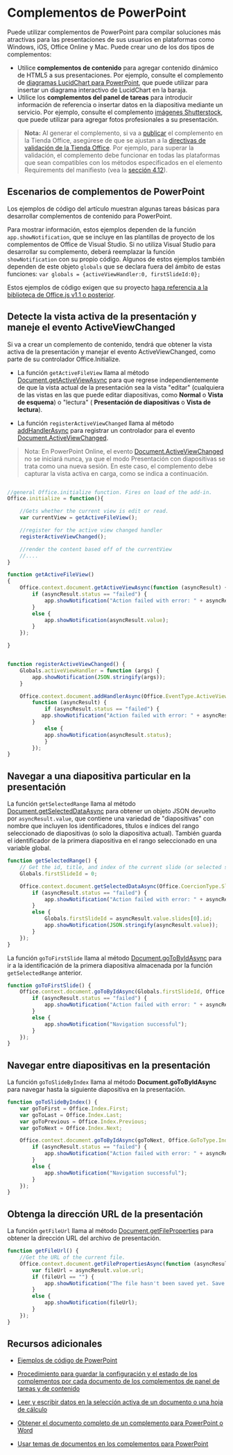 # <a name="powerpoint-add-ins"></a>Complementos de PowerPoint

Puede utilizar complementos de PowerPoint para compilar soluciones más atractivas para las presentaciones de sus usuarios en plataformas como Windows, iOS, Office Online y Mac. Puede crear uno de los dos tipos de complementos:

- Utilice **complementos de contenido** para agregar contenido dinámico de HTML5 a sus presentaciones. Por ejemplo, consulte el complemento de [diagramas LucidChart para PowerPoint](https://store.office.com/en-us/app.aspx?assetid=WA104380117&ui=en-US&rs=en-US&ad=US&clickedfilter=OfficeProductFilter%3APowerPoint&productgroup=PowerPoint&homprd=PowerPoint&sourcecorrid=950950b7-aa6c-4766-95fa-e75d37266c21&homappcat=Productivity&homapppos=3&homchv=2&appredirect=false), que puede utilizar para insertar un diagrama interactivo de LucidChart en la baraja.
- Utilice los **complementos del panel de tareas** para introducir información de referencia o insertar datos en la diapositiva mediante un servicio. Por ejemplo, consulte el complemento [imágenes Shutterstock](https://store.office.com/en-us/app.aspx?assetid=WA104380169&ui=en-US&rs=en-US&ad=US&clickedfilter=OfficeProductFilter%3APowerPoint&productgroup=PowerPoint&homprd=PowerPoint&sourcecorrid=950950b7-aa6c-4766-95fa-e75d37266c21&homappcat=Editor%2527s%2BPicks&homapppos=0&homchv=1&appredirect=false), que puede utilizar para agregar fotos profesionales a su presentación. 

>**Nota:** Al generar el complemento, si va a [publicar](../publish/publish.md) el complemento en la Tienda Office, asegúrese de que se ajustan a la [directivas de validación de la Tienda Office](https://msdn.microsoft.com/en-us/library/jj220035.aspx). Por ejemplo, para superar la validación, el complemento debe funcionar en todas las plataformas que sean compatibles con los métodos especificados en el elemento Requirements del manifiesto (vea la [sección 4.12](https://msdn.microsoft.com/en-us/library/jj220035.aspx#Anchor_3)).

## <a name="powerpoint-add-in-scenarios"></a>Escenarios de complementos de PowerPoint

Los ejemplos de código del artículo muestran algunas tareas básicas para desarrollar complementos de contenido para PowerPoint. 

Para mostrar información, estos ejemplos dependen de la función `app.showNotification`, que se incluye en las plantillas de proyecto de los complementos de Office de Visual Studio. Si no utiliza Visual Studio para desarrollar su complemento, deberá reemplazar la función `showNotification` con su propio código. Algunos de estos ejemplos también dependen de este objeto `globals` que se declara fuera del ámbito de estas funciones: `var globals = {activeViewHandler:0, firstSlideId:0};`

Estos ejemplos de código exigen que su proyecto [haga referencia a la biblioteca de Office.js v1.1 o posterior](../../docs/develop/referencing-the-javascript-api-for-office-library-from-its-cdn.md).


## <a name="detect-the-presentations-active-view-and-handle-the-activeviewchanged-event"></a>Detecte la vista activa de la presentación y maneje el evento ActiveViewChanged

Si va a crear un complemento de contenido, tendrá que obtener la vista activa de la presentación y manejar el evento ActiveViewChanged, como parte de su controlador Office.Initialize.


- La función  `getActiveFileView` llama al método [Document.getActiveViewAsync](../../reference/shared/document.getactiveviewasync.md) para que regrese independientemente de que la vista actual de la presentación sea la vista "editar" (cualquiera de las vistas en las que puede editar diapositivas, como **Normal** o **Vista de esquema**) o "lectura" ( **Presentación de diapositivas** o **Vista de lectura**).


- La función `registerActiveViewChanged` llama al método [addHandlerAsync](../../reference/shared/document.addhandlerasync.md) para registrar un controlador para el evento [Document.ActiveViewChanged](../../reference/shared/document.activeviewchanged.md). 
> Nota: En PowerPoint Online, el evento [ Document.ActiveViewChanged ](../../reference/shared/document.activeviewchanged.md) no se iniciará nunca, ya que el modo Presentación con diapositivas se trata como una nueva sesión. En este caso, el complemento debe capturar la vista activa en carga, como se indica a continuación.



```js

//general Office.initialize function. Fires on load of the add-in.
Office.initialize = function(){

    //Gets whether the current view is edit or read.
    var currentView = getActiveFileView();

    //register for the active view changed handler
    registerActiveViewChanged();

    //render the content based off of the currentView
    //....
}

function getActiveFileView()
{
    Office.context.document.getActiveViewAsync(function (asyncResult) {
        if (asyncResult.status == "failed") {
            app.showNotification("Action failed with error: " + asyncResult.error.message);
        }
        else {
            app.showNotification(asyncResult.value);
        }
    });

}


function registerActiveViewChanged() {
    Globals.activeViewHandler = function (args) {
        app.showNotification(JSON.stringify(args));
    }

    Office.context.document.addHandlerAsync(Office.EventType.ActiveViewChanged, Globals.activeViewHandler, 
        function (asyncResult) {
            if (asyncResult.status == "failed") {
           app.showNotification("Action failed with error: " + asyncResult.error.message);
        }
            else {
            app.showNotification(asyncResult.status);
            }
        });
}
```
    

## <a name="navigate-to-a-particular-slide-in-the-presentation"></a>Navegar a una diapositiva particular en la presentación

La función  `getSelectedRange` llama al método [Document.getSelectedDataAsync](../../reference/shared/document.getselecteddataasync.md) para obtener un objeto JSON devuelto por `asyncResult.value`, que contiene una variedad de "diapositivas" con nombre que incluyen los identificadores, títulos e índices del rango seleccionado de diapositivas (o solo la diapositiva actual). También guarda el identificador de la primera diapositiva en el rango seleccionado en una variable global.


```js
function getSelectedRange() {
    // Get the id, title, and index of the current slide (or selected slides) and store the first slide id */
    Globals.firstSlideId = 0;

    Office.context.document.getSelectedDataAsync(Office.CoercionType.SlideRange, function (asyncResult) {
        if (asyncResult.status == "failed") {
            app.showNotification("Action failed with error: " + asyncResult.error.message);
        }
        else {
            Globals.firstSlideId = asyncResult.value.slides[0].id;
            app.showNotification(JSON.stringify(asyncResult.value));
        }
    });
}
```

La función  `goToFirstSlide` llama al método [Document.goToByIdAsync](../../reference/shared/document.gotobyidasync.md) para ir a la identificación de la primera diapositiva almacenada por la función `getSelectedRange` anterior.




```js
function goToFirstSlide() {
    Office.context.document.goToByIdAsync(Globals.firstSlideId, Office.GoToType.Slide, function (asyncResult) {
        if (asyncResult.status == "failed") {
            app.showNotification("Action failed with error: " + asyncResult.error.message);
        }
        else {
            app.showNotification("Navigation successful");
        }
    });
}
```


## <a name="navigate-between-slides-in-the-presentation"></a>Navegar entre diapositivas en la presentación

La función `goToSlideByIndex` llama al método **Document.goToByIdAsync** para navegar hasta la siguiente diapositiva en la presentación.


```js
function goToSlideByIndex() {
    var goToFirst = Office.Index.First;
    var goToLast = Office.Index.Last;
    var goToPrevious = Office.Index.Previous;
    var goToNext = Office.Index.Next;

    Office.context.document.goToByIdAsync(goToNext, Office.GoToType.Index, function (asyncResult) {
        if (asyncResult.status == "failed") {
            app.showNotification("Action failed with error: " + asyncResult.error.message);
        }
        else {
            app.showNotification("Navigation successful");
        }
    });
}
```

## <a name="get-the-url-of-the-presentation"></a>Obtenga la dirección URL de la presentación

La función `getFileUrl` llama al método [Document.getFileProperties](../../reference/shared/document.getfilepropertiesasync.md) para obtener la dirección URL del archivo de presentación.


```js
function getFileUrl() {
    //Get the URL of the current file.
    Office.context.document.getFilePropertiesAsync(function (asyncResult) {
        var fileUrl = asyncResult.value.url;
        if (fileUrl == "") {
            app.showNotification("The file hasn't been saved yet. Save the file and try again");
        }
        else {
            app.showNotification(fileUrl);
        }
    });
}
```



## <a name="additional-resources"></a>Recursos adicionales
- [Ejemplos de código de PowerPoint](https://dev.office.com/code-samples#?filters=powerpoint)

- [Procedimiento para guardar la configuración y el estado de los complementos por cada documento de los complementos de panel de tareas y de contenido](../../docs/develop/persisting-add-in-state-and-settings.md#how-to-save-add-in-state-and-settings-per-document-for-content-and-task-pane-add-ins)

- [Leer y escribir datos en la selección activa de un documento o una hoja de cálculo](../../docs/develop/read-and-write-data-to-the-active-selection-in-a-document-or-spreadsheet.md)
    
- [Obtener el documento completo de un complemento para PowerPoint o Word](../../docs/develop/get-the-whole-document-from-an-add-in-for-powerpoint-or-word.md)
    
- [Usar temas de documentos en los complementos para PowerPoint](../powerpoint/use-document-themes-in-your-powerpoint-add-ins.md)
    

